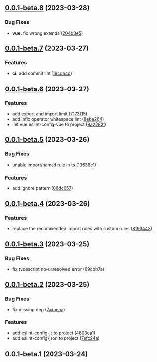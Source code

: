 ## [0.0.1-beta.8](https://github.com/rainbowatcher/eslint-config/compare/v0.0.1-beta.7...v0.0.1-beta.8) (2023-03-28)


### Bug Fixes

* **vue:** fix wrong extends ([204b3e5](https://github.com/rainbowatcher/eslint-config/commit/204b3e5d56d18bfc66e27b9e76044d18114d689b))



## [0.0.1-beta.7](https://github.com/rainbowatcher/eslint-config/compare/v0.0.1-beta.6...v0.0.1-beta.7) (2023-03-27)


### Features

* **ci:** add commit lint ([18cda4d](https://github.com/rainbowatcher/eslint-config/commit/18cda4d0b97df5faeba80989f36c2a5bb812a64e))



## [0.0.1-beta.6](https://github.com/rainbowatcher/eslint-config/compare/v0.0.1-beta.5...v0.0.1-beta.6) (2023-03-27)


### Features

* add export and import limit ([7173f15](https://github.com/rainbowatcher/eslint-config/commit/7173f15f109e5518d41a2f6eb360fb7f0ae4ef43))
* add infix operator whitespace lint ([8eba264](https://github.com/rainbowatcher/eslint-config/commit/8eba264533ecc71202081535cd375f087b99f06b))
* init vue eslint-config-vue to project ([9a2282f](https://github.com/rainbowatcher/eslint-config/commit/9a2282f7083f6f1c6e860a727bc87c2f27917283))



## [0.0.1-beta.5](https://github.com/rainbowatcher/eslint-config/compare/v0.0.1-beta.4...v0.0.1-beta.5) (2023-03-26)


### Bug Fixes

* unable import/named rule in ts ([13638c1](https://github.com/rainbowatcher/eslint-config/commit/13638c197ac0507a7f829c547243f5a3b283c69a))


### Features

* add ignore pattern ([06dc657](https://github.com/rainbowatcher/eslint-config/commit/06dc65776867c57848ac4dd11f46f0a8342e0f25))



## [0.0.1-beta.4](https://github.com/rainbowatcher/eslint-config/compare/v0.0.1-beta.3...v0.0.1-beta.4) (2023-03-26)


### Features

* replace the recommended import rules with custom rules ([8193443](https://github.com/rainbowatcher/eslint-config/commit/819344324034f1f3aceeae6478347a96c41156de))



## [0.0.1-beta.3](https://github.com/rainbowatcher/eslint-config/compare/v0.0.1-beta.2...v0.0.1-beta.3) (2023-03-25)


### Bug Fixes

* fix typescript no-unresolved error ([69cbb7a](https://github.com/rainbowatcher/eslint-config/commit/69cbb7a05c2083ab2392f5796c8508983bcd2475))



## [0.0.1-beta.2](https://github.com/rainbowatcher/eslint-config/compare/v0.0.1-beta.1...v0.0.1-beta.2) (2023-03-25)


### Bug Fixes

* fix missing dep ([7adaeaa](https://github.com/rainbowatcher/eslint-config/commit/7adaeaa72a15aca09bddd3d497546412da8ab25a))


### Features

* add eslint-config-js to project ([4803ea1](https://github.com/rainbowatcher/eslint-config/commit/4803ea123c83422b0f8ae52f4f306b70afbc3022))
* add eslint-config-json to project ([7efc24a](https://github.com/rainbowatcher/eslint-config/commit/7efc24a23d681651149cd7706d85ef477d430103))



## 0.0.1-beta.1 (2023-03-24)



